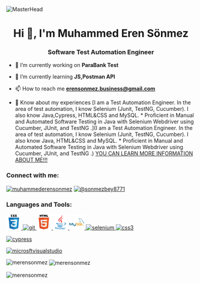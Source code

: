  ![MasterHead](https://t3.ftcdn.net/jpg/01/36/51/44/360_F_136514488_j1u863gh50fsRqIFQDHIn1HW7JeHPJVz.jpg)
<h1 align="center">Hi 👋, I'm Muhammed Eren Sönmez</h1>
<h3 align="center">Software Test Automation Engineer</h3>

- 🔭 I’m currently working on **ParaBank Test**

- 🌱 I’m currently learning **JS,Postman API**

- 📫 How to reach me **erensonmez.business@gmail.com**

- 📄 Know about my experiences [I am a Test Automation Engineer. In the area of test automation, I know Selenium (Junit, TestNG, Cucumber). I also know Java,Cypress, HTML&CSS and MySQL. * Proficient in Manual and Automated Software Testing in Java with Selenium Webdriver using Cucumber, JUnit, and TestNG .](I am a Test Automation Engineer. In the area of test automation, I know Selenium (Junit, TestNG, Cucumber). I also know Java, HTML&CSS and MySQL. * Proficient in Manual and Automated Software Testing in Java with Selenium Webdriver using Cucumber, JUnit, and TestNG .)
<a style="text-align:center;" href="https://github.com/merensonmez/HTML-CSS/tree/main/firstwebsite">YOU CAN LEARN MORE INFORMATION ABOUT ME!!!</a>
<h3 align="left">Connect with me:</h3>
<p align="left">
<a href="https://linkedin.com/in/muhammederensonmez" target="blank"><img align="center" src="https://raw.githubusercontent.com/rahuldkjain/github-profile-readme-generator/master/src/images/icons/Social/linked-in-alt.svg" alt="muhammederensonmez" height="30" width="40" /></a>
<a href="https://www.youtube.com/c/@sonmezbey8771" target="blank"><img align="center" src="https://raw.githubusercontent.com/rahuldkjain/github-profile-readme-generator/master/src/images/icons/Social/youtube.svg" alt="@sonmezbey8771" height="30" width="40" /></a>
</p>

<h3 align="left">Languages and Tools:</h3>
<p align="left"> <a href="https://www.w3schools.com/css/" target="_blank" rel="noreferrer"> <img src="https://raw.githubusercontent.com/devicons/devicon/master/icons/css3/css3-original-wordmark.svg" alt="css3" width="40" height="40"/> </a> <a href="https://git-scm.com/" target="_blank" rel="noreferrer"> <img src="https://www.vectorlogo.zone/logos/git-scm/git-scm-icon.svg" alt="git" width="40" height="40"/> </a> <a href="https://www.w3.org/html/" target="_blank" rel="noreferrer"> <img src="https://raw.githubusercontent.com/devicons/devicon/master/icons/html5/html5-original-wordmark.svg" alt="html5" width="40" height="40"/> </a> <a href="https://www.java.com" target="_blank" rel="noreferrer"> <img src="https://raw.githubusercontent.com/devicons/devicon/master/icons/java/java-original.svg" alt="java" width="40" height="40"/> </a> <a href="https://www.mysql.com/" target="_blank" rel="noreferrer"> <img src="https://raw.githubusercontent.com/devicons/devicon/master/icons/mysql/mysql-original-wordmark.svg" alt="mysql" width="40" height="40"/> </a> <a href="https://www.selenium.dev" target="_blank" rel="noreferrer"> <img src="https://raw.githubusercontent.com/detain/svg-logos/780f25886640cef088af994181646db2f6b1a3f8/svg/selenium-logo.svg" alt="selenium" width="40" height="40"/> </a> 
<a href="https://cucumber.io/" target="_blank" rel="noreferrer"> <img src="https://cdn.icon-icons.com/icons2/2415/PNG/48/cucumber_plain_wordmark_logo_icon_146572.png" alt="css3" width="40" height="40"/> </a> </p>
<a href="https://www.cypress.io/" target="_blank" rel="noreferrer"> <img src="https://cdn.icon-icons.com/icons2/2107/PNG/48/file_type_cypress_icon_130654.png" alt="cypress" width="40" height="40"/> </a> </p>
<a href="https://visualstudio.microsoft.com/" target="_blank" rel="noreferrer"> <img src="https://cdn.iconscout.com/icon/free/png-512/free-visualstudio-11797017-9632816.png?f=webp&w=40" alt="microsftvisualstudio" width="40" height="40"/> </a> </p>


<p><img align="left" src="https://github-readme-stats.vercel.app/api/top-langs?username=merensonmez&show_icons=true&locale=en&layout=compact" alt="merensonmez" /></p>

<p>&nbsp;<img align="center" src="https://github-readme-stats.vercel.app/api?username=merensonmez&show_icons=true&locale=en" alt="merensonmez" /></p>

<p><img align="center" src="https://github-readme-streak-stats.herokuapp.com/?user=merensonmez&" alt="merensonmez" /></p>
